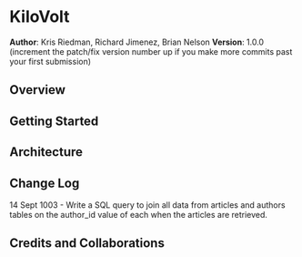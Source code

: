 # KiloVolt

**Author**: Kris Riedman, Richard Jimenez, Brian Nelson
**Version**: 1.0.0 (increment the patch/fix version number up if you make more commits past your first submission)

## Overview
<!-- Provide a high level overview of what this application is and why you are building it, beyond the fact that it's an assignment for a Code Fellows 301 class. (i.e. What's your problem domain?) -->

## Getting Started
<!-- What are the steps that a user must take in order to build this app on their own machine and get it running? -->

## Architecture
<!-- Provide a detailed description of the application design. What technologies (languages, libraries, etc) you're using, and any other relevant design information. -->

## Change Log
<!-- Use this are to document the iterative changes made to your application as each feature is successfully implemented. Use time stamps. Here's an examples:-->

14 Sept 1003 - Write a SQL query to join all data from articles and authors tables on the author_id value of each when the articles are retrieved.

## Credits and Collaborations
<!-- Give credit (and a link) to other people or resources that helped you build this application. -->
